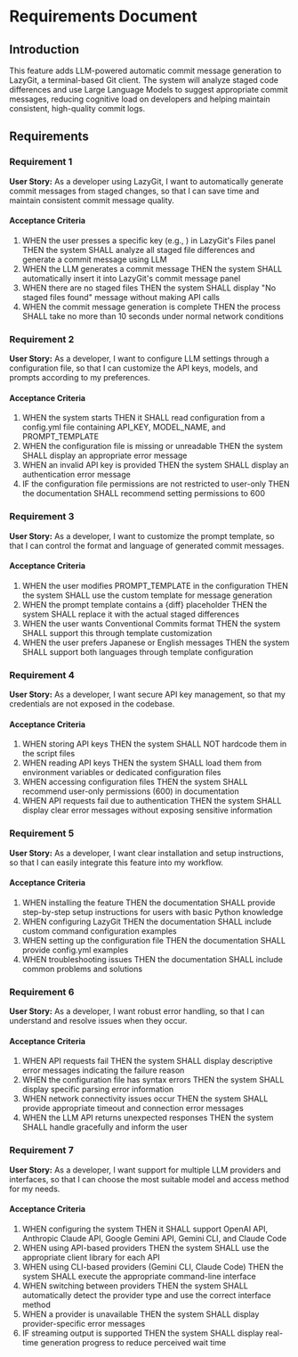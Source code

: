 # Requirements Document

## Introduction

This feature adds LLM-powered automatic commit message generation to LazyGit, a terminal-based Git client. The system will analyze staged code differences and use Large Language Models to suggest appropriate commit messages, reducing cognitive load on developers and helping maintain consistent, high-quality commit logs.

## Requirements

### Requirement 1

**User Story:** As a developer using LazyGit, I want to automatically generate commit messages from staged changes, so that I can save time and maintain consistent commit message quality.

#### Acceptance Criteria

1. WHEN the user presses a specific key (e.g., <c-g>) in LazyGit's Files panel THEN the system SHALL analyze all staged file differences and generate a commit message using LLM
2. WHEN the LLM generates a commit message THEN the system SHALL automatically insert it into LazyGit's commit message panel
3. WHEN there are no staged files THEN the system SHALL display "No staged files found" message without making API calls
4. WHEN the commit message generation is complete THEN the process SHALL take no more than 10 seconds under normal network conditions

### Requirement 2

**User Story:** As a developer, I want to configure LLM settings through a configuration file, so that I can customize the API keys, models, and prompts according to my preferences.

#### Acceptance Criteria

1. WHEN the system starts THEN it SHALL read configuration from a config.yml file containing API_KEY, MODEL_NAME, and PROMPT_TEMPLATE
2. WHEN the configuration file is missing or unreadable THEN the system SHALL display an appropriate error message
3. WHEN an invalid API key is provided THEN the system SHALL display an authentication error message
4. IF the configuration file permissions are not restricted to user-only THEN the documentation SHALL recommend setting permissions to 600

### Requirement 3

**User Story:** As a developer, I want to customize the prompt template, so that I can control the format and language of generated commit messages.

#### Acceptance Criteria

1. WHEN the user modifies PROMPT_TEMPLATE in the configuration THEN the system SHALL use the custom template for message generation
2. WHEN the prompt template contains a {diff} placeholder THEN the system SHALL replace it with the actual staged differences
3. WHEN the user wants Conventional Commits format THEN the system SHALL support this through template customization
4. WHEN the user prefers Japanese or English messages THEN the system SHALL support both languages through template configuration

### Requirement 4

**User Story:** As a developer, I want secure API key management, so that my credentials are not exposed in the codebase.

#### Acceptance Criteria

1. WHEN storing API keys THEN the system SHALL NOT hardcode them in the script files
2. WHEN reading API keys THEN the system SHALL load them from environment variables or dedicated configuration files
3. WHEN accessing configuration files THEN the system SHALL recommend user-only permissions (600) in documentation
4. WHEN API requests fail due to authentication THEN the system SHALL display clear error messages without exposing sensitive information

### Requirement 5

**User Story:** As a developer, I want clear installation and setup instructions, so that I can easily integrate this feature into my workflow.

#### Acceptance Criteria

1. WHEN installing the feature THEN the documentation SHALL provide step-by-step setup instructions for users with basic Python knowledge
2. WHEN configuring LazyGit THEN the documentation SHALL include custom command configuration examples
3. WHEN setting up the configuration file THEN the documentation SHALL provide config.yml examples
4. WHEN troubleshooting issues THEN the documentation SHALL include common problems and solutions

### Requirement 6

**User Story:** As a developer, I want robust error handling, so that I can understand and resolve issues when they occur.

#### Acceptance Criteria

1. WHEN API requests fail THEN the system SHALL display descriptive error messages indicating the failure reason
2. WHEN the configuration file has syntax errors THEN the system SHALL display specific parsing error information
3. WHEN network connectivity issues occur THEN the system SHALL provide appropriate timeout and connection error messages
4. WHEN the LLM API returns unexpected responses THEN the system SHALL handle gracefully and inform the user

### Requirement 7

**User Story:** As a developer, I want support for multiple LLM providers and interfaces, so that I can choose the most suitable model and access method for my needs.

#### Acceptance Criteria

1. WHEN configuring the system THEN it SHALL support OpenAI API, Anthropic Claude API, Google Gemini API, Gemini CLI, and Claude Code
2. WHEN using API-based providers THEN the system SHALL use the appropriate client library for each API
3. WHEN using CLI-based providers (Gemini CLI, Claude Code) THEN the system SHALL execute the appropriate command-line interface
4. WHEN switching between providers THEN the system SHALL automatically detect the provider type and use the correct interface method
5. WHEN a provider is unavailable THEN the system SHALL display provider-specific error messages
6. IF streaming output is supported THEN the system SHALL display real-time generation progress to reduce perceived wait time